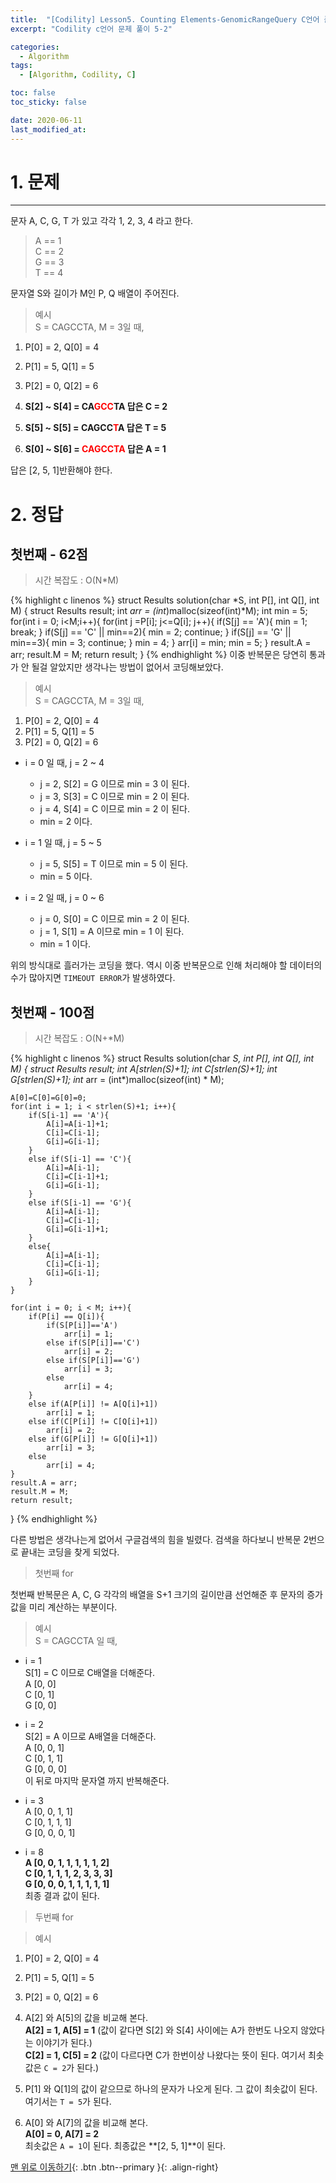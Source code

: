 ```yaml
---
title:  "[Codility] Lesson5. Counting Elements-GenomicRangeQuery C언어 풀이" 
excerpt: "Codility c언어 문제 풀이 5-2"

categories:
  - Algorithm
tags:
  - [Algorithm, Codility, C]

toc: false
toc_sticky: false

date: 2020-06-11
last_modified_at:
---
```

# 1. 문제
---
문자 A, C, G, T 가 있고 각각 1, 2, 3, 4 라고 한다.
> A == 1   
C == 2   
G == 3   
T == 4   

문자열 S와 길이가 M인 P, Q 배열이 주어진다.
>예시   
S = CAGCCTA, M = 3일 때,   
1. P[0] = 2, Q[0] = 4   
2. P[1] = 5, Q[1] = 5   
3. P[2] = 0, Q[2] = 6

1. **S[2] ~ S[4] = CA<span style ="color:red">GCC</span>TA 답은 C = 2**
2. **S[5] ~ S[5] = CAGCC<span style ="color:red">T</span>A 답은 T = 5**    
3. **S[0] ~ S[6] = <span style ="color:red">CAGCCTA</span> 답은 A = 1**   

답은 [2, 5, 1]반환해야 한다.
<br>

# 2. 정답
## 첫번째 - 62점
>시간 복잡도 : O(N*M)

{% highlight c linenos %}
struct Results solution(char *S, int P[], int Q[], int M) {
    struct Results result;
    int *arr = (int*)malloc(sizeof(int)*M);
    int min = 5;
    for(int i = 0; i<M;i++){
        for(int j =P[i]; j<=Q[i]; j++){
            if(S[j] == 'A'){
                min = 1;
                break;
            }
            if(S[j] == 'C' || min==2){
                min = 2;
                continue;
            }
            if(S[j] == 'G' || min==3){
                min = 3;
                continue;
            }
            min = 4;
        }
        arr[i] = min;
        min = 5;
    }
    result.A = arr;
    result.M = M;
    return result;
}
{% endhighlight %}
이중 반복문은 당연히 통과가 안 될걸 알았지만 생각나는 방법이 없어서 코딩해보았다.

>예시   
S = CAGCCTA, M = 3일 때,   
1. P[0] = 2, Q[0] = 4   
2. P[1] = 5, Q[1] = 5   
3. P[2] = 0, Q[2] = 6

- i = 0 일 때, j = 2 ~ 4
    - j = 2, S[2] = G 이므로 min = 3 이 된다.
    - j = 3, S[3] = C 이므로 min = 2 이 된다.
    - j = 4, S[4] = C 이므로 min = 2 이 된다.
    - min = 2 이다.

- i = 1 일 때, j = 5 ~ 5
    - j = 5, S[5] = T 이므로 min = 5 이 된다.
    - min = 5 이다.

- i = 2 일 때, j = 0 ~ 6
    - j = 0, S[0] = C 이므로 min = 2 이 된다.
    - j = 1, S[1] = A 이므로 min = 1 이 된다.
    - min = 1 이다.

위의 방식대로 흘러가는 코딩을 했다. 역시 이중 반복문으로 인해 처리해야 할 데이터의 수가 많아지면 `TIMEOUT ERROR`가 발생하였다.

## 첫번째 - 100점
>시간 복잡도 : O(N+*M)

{% highlight c linenos %}
struct Results solution(char *S, int P[], int Q[], int M) {
    struct Results result;
    int A[strlen(S)+1];
    int C[strlen(S)+1];
    int G[strlen(S)+1];
    int* arr = (int*)malloc(sizeof(int) * M);
    
    A[0]=C[0]=G[0]=0;
    for(int i = 1; i < strlen(S)+1; i++){
        if(S[i-1] == 'A'){
            A[i]=A[i-1]+1;
            C[i]=C[i-1];
            G[i]=G[i-1];
        }
        else if(S[i-1] == 'C'){
            A[i]=A[i-1];
            C[i]=C[i-1]+1;
            G[i]=G[i-1];
        }
        else if(S[i-1] == 'G'){
            A[i]=A[i-1];
            C[i]=C[i-1];
            G[i]=G[i-1]+1;
        }
        else{
            A[i]=A[i-1];
            C[i]=C[i-1];
            G[i]=G[i-1];
        }
    }
    
    for(int i = 0; i < M; i++){
        if(P[i] == Q[i]){
            if(S[P[i]]=='A')
                arr[i] = 1;
            else if(S[P[i]]=='C')
                arr[i] = 2;
            else if(S[P[i]]=='G')
                arr[i] = 3;
            else
                arr[i] = 4;
        }
        else if(A[P[i]] != A[Q[i]+1])
            arr[i] = 1;
        else if(C[P[i]] != C[Q[i]+1])
            arr[i] = 2;
        else if(G[P[i]] != G[Q[i]+1])
            arr[i] = 3;
        else
            arr[i] = 4;
    }
    result.A = arr;
    result.M = M;
    return result;
}
{% endhighlight %}

다른 방법은 생각나는게 없어서 구글검색의 힘을 빌렸다. 검색을 하다보니 반복문 2번으로 끝내는 코딩을 찾게 되었다.

>첫번째 for   

첫번째 반복문은 A, C, G 각각의 배열을 S+1 크기의 길이만큼 선언해준 후 문자의 증가값을 미리 계산하는 부분이다. 
>예시   
S = CAGCCTA 일 때,

- i = 1   
S[1] = C 이므로 C배열을 더해준다.   
A [0, 0]   
C [0, 1]   
G [0, 0]   

- i = 2   
S[2] = A 이므로 A배열을 더해준다.   
A [0, 0, 1]   
C [0, 1, 1]   
G [0, 0, 0]   
이 뒤로 마지막 문자열 까지 반복해준다.   

- i = 3   
A [0, 0, 1, 1]   
C [0, 1, 1, 1]   
G [0, 0, 0, 1]   

- i = 8   
**A [0, 0, 1, 1, 1, 1, 1, 2]**   
**C [0, 1, 1, 1, 2, 3, 3, 3]**   
**G [0, 0, 0, 1, 1, 1, 1, 1]**   
최종 결과 값이 된다.

>두번째 for

>예시     
1. P[0] = 2, Q[0] = 4   
2. P[1] = 5, Q[1] = 5   
3. P[2] = 0, Q[2] = 6

1. A[2] 와 A[5]의 값을 비교해 본다.   
**A[2] = 1, A[5] = 1** (값이 같다면 S[2] 와 S[4] 사이에는 A가 한번도 나오지 않았다는 이야기가 된다.)   
**C[2] = 1, C[5] = 2** (값이 다르다면 C가 한번이상 나왔다는 뜻이 된다. 여기서 최솟값은 `C = 2`가 된다.)

2. P[1] 와 Q[1]의 값이 같으므로 하나의 문자가 나오게 된다. 그 값이 최솟값이 된다.   
여기서는 `T = 5`가 된다.

3. A[0] 와 A[7]의 값을 비교해 본다.   
**A[0] = 0, A[7] = 2**   
최솟값은 `A = 1`이 된다. 최종값은 **[2, 5, 1]**이 된다.


[맨 위로 이동하기](#){: .btn .btn--primary }{: .align-right}